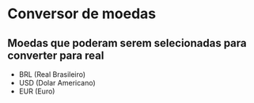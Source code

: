 # Conversor de moedas

## Moedas que poderam serem selecionadas para converter para real

* BRL (Real Brasileiro)
* USD (Dolar Americano)
* EUR (Euro)

